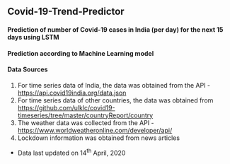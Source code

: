 ## Covid-19-Trend-Predictor
#### Prediction of number of Covid-19 cases in India (per day) for the next 15 days using LSTM


#### Prediction according to Machine Learning model

#### Data Sources

1. For time series data of India, the data was obtained from the API - https://api.covid19india.org/data.json
1. For time series data of other countries, the data was obtained from https://github.com/ulklc/covid19-timeseries/tree/master/countryReport/country
1. The weather data was collected from the API - https://www.worldweatheronline.com/developer/api/
1. Lockdown information was obtained from news articles

* Data last updated on 14<sup>th</sup> April, 2020

